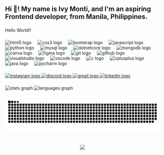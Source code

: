 <h2 align="left">Hi 👋! My name is Ivy Monti, and I'm an aspiring Frontend developer, from Manila, Philippines.</h2>

###

<p align="left">Hello World!!</p>

###

<div align="left">
  <img src="https://cdn.jsdelivr.net/gh/devicons/devicon/icons/html5/html5-original.svg" height="30" alt="html5 logo"  />
  <img width="12" />
  <img src="https://cdn.jsdelivr.net/gh/devicons/devicon/icons/css3/css3-original.svg" height="30" alt="css3 logo"  />
  <img width="12" />
  <img src="https://cdn.jsdelivr.net/gh/devicons/devicon/icons/bootstrap/bootstrap-original.svg" height="30" alt="bootstrap logo"  />
  <img width="12" />
  <img src="https://cdn.jsdelivr.net/gh/devicons/devicon/icons/javascript/javascript-original.svg" height="30" alt="javascript logo"  />
  <img width="12" />
  <img src="https://cdn.jsdelivr.net/gh/devicons/devicon/icons/python/python-original.svg" height="30" alt="python logo"  />
  <img width="12" />
  <img src="https://cdn.jsdelivr.net/gh/devicons/devicon/icons/mysql/mysql-original.svg" height="30" alt="mysql logo"  />
  <img width="12" />
  <img src="https://cdn.jsdelivr.net/gh/devicons/devicon/icons/dotnetcore/dotnetcore-original.svg" height="30" alt="dotnetcore logo"  />
  <img width="12" />
  <img src="https://cdn.jsdelivr.net/gh/devicons/devicon/icons/mongodb/mongodb-original.svg" height="30" alt="mongodb logo"  />
  <img width="12" />
  <img src="https://cdn.jsdelivr.net/gh/devicons/devicon/icons/canva/canva-original.svg" height="30" alt="canva logo"  />
  <img width="12" />
  <img src="https://cdn.jsdelivr.net/gh/devicons/devicon/icons/figma/figma-original.svg" height="30" alt="figma logo"  />
  <img width="12" />
  <img src="https://cdn.jsdelivr.net/gh/devicons/devicon/icons/git/git-original.svg" height="30" alt="git logo"  />
  <img width="12" />
  <img src="https://cdn.jsdelivr.net/gh/devicons/devicon/icons/github/github-original.svg" height="30" alt="github logo"  />
  <img width="12" />
  <img src="https://cdn.jsdelivr.net/gh/devicons/devicon/icons/visualstudio/visualstudio-plain.svg" height="30" alt="visualstudio logo"  />
  <img width="12" />
  <img src="https://cdn.jsdelivr.net/gh/devicons/devicon/icons/vscode/vscode-original.svg" height="30" alt="vscode logo"  />
  <img width="12" />
  <img src="https://cdn.jsdelivr.net/gh/devicons/devicon/icons/c/c-original.svg" height="30" alt="c logo"  />
  <img width="12" />
  <img src="https://cdn.jsdelivr.net/gh/devicons/devicon/icons/cplusplus/cplusplus-original.svg" height="30" alt="cplusplus logo"  />
  <img width="12" />
  <img src="https://cdn.jsdelivr.net/gh/devicons/devicon/icons/java/java-original.svg" height="30" alt="java logo"  />
  <img width="12" />
  <img src="https://cdn.jsdelivr.net/gh/devicons/devicon/icons/pycharm/pycharm-original.svg" height="30" alt="pycharm logo"  />
</div>

###

<div align="left">
  <a href="https://www.instagram.com/pdrstvy?utm_source=ig_web_button_share_sheet&igsh=ZDNlZDc0MzIxNw==" target="_blank">
    <img src="https://img.shields.io/static/v1?message=Instagram&logo=instagram&label=&color=E4405F&logoColor=white&labelColor=&style=for-the-badge" height="35" alt="instagram logo"  />
  </a>
  <a href="Ivy_pedrasita#9552" target="_blank">
    <img src="https://img.shields.io/static/v1?message=Discord&logo=discord&label=&color=7289DA&logoColor=white&labelColor=&style=for-the-badge" height="35" alt="discord logo"  />
  </a>
  <a href="yourgmailhere@gmail.com" target="_blank">
    <img src="https://img.shields.io/static/v1?message=Gmail&logo=gmail&label=&color=D14836&logoColor=white&labelColor=&style=for-the-badge" height="35" alt="gmail logo"  />
  </a>
  <a href="yourlinkedInProfile" target="_blank">
    <img src="[https://img.shields.io/static/v1?message=LinkedIn&logo=linkedin&label=&color=0077B5&logoColor=white&labelColor=&style=for-the-badge](https://www.linkedin.com/public-profile/settings?trk=d_flagship3_profile_self_view_public_profile)" height="35" alt="linkedin logo"  />
  </a>
</div>

###

<div align="left">
  <img src="https://github-readme-stats.vercel.app/api?username=pdrstdev&hide_title=false&hide_rank=true&show_icons=true&include_all_commits=true&count_private=true&disable_animations=false&theme=city_lights&locale=en&hide_border=true" height="100" alt="stats graph"  />
  <img src="https://github-readme-stats.vercel.app/api/top-langs?username=pdrstdev&locale=en&hide_title=false&layout=compact&card_width=320&langs_count=10&theme=city_lights&hide_border=true" height="100" alt="languages graph"  />
</div>

###

<img src="https://raw.githubusercontent.com/pdrstdev/pdrstdev/output/snake.svg" alt="Snake animation" />

###

<br clear="both">

<div align="center">
  <img height="200" src="https://i.giphy.com/media/v1.Y2lkPTc5MGI3NjExYmVreWJuMHNoZTlic2dncm11OGRybXhkOHprem14dzBzc2ZxN2hvciZlcD12MV9pbnRlcm5hbF9naWZfYnlfaWQmY3Q9Zw/u2Hq7bqjWWL8oWFz1T/giphy.gif"  />
</div>

###
